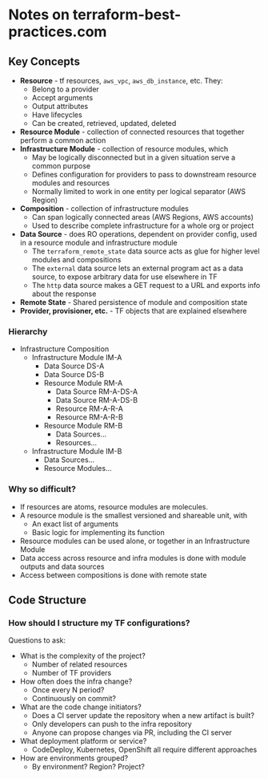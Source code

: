 # Notes on terraform-best-practices.com

## Key Concepts

* **Resource** - tf resources, `aws_vpc`, `aws_db_instance`, etc. They:
    * Belong to a provider
    * Accept arguments
    * Output attributes
    * Have lifecycles
    * Can be created, retrieved, updated, deleted
* **Resource Module** - collection of connected resources that together perform a common action
* **Infrastructure Module** - collection of resource modules, which
    * May be logically disconnected but in a given situation serve a common purpose
    * Defines configuration for providers to pass to downstream resource modules and resources
    * Normally limited to work in one entity per logical separator (AWS Region)
* **Composition** - collection of infrastructure modules
    * Can span logically connected areas (AWS Regions, AWS accounts)
    * Used to describe complete infrastructure for a whole org or project
* **Data Source** - does RO operations, dependent on provider config, used in a resource module and infrastructure module
    * The `terraform_remote_state` data source acts as glue for higher level modules and compositions
    * The `external` data source lets an external program act as a data source, to expose arbitrary data for use elsewhere in TF
    * The `http` data source makes a GET request to a URL and exports info about the response
* **Remote State** - Shared persistence of module and composition state
* **Provider, provisioner, etc.** - TF objects that are explained elsewhere

### Hierarchy

* Infrastructure Composition
    * Infrastructure Module IM-A
        * Data Source DS-A
        * Data Source DS-B
        * Resource Module RM-A
            * Data Source RM-A-DS-A
            * Data Source RM-A-DS-B
            * Resource RM-A-R-A
            * Resource RM-A-R-B
        * Resource Module RM-B
            * Data Sources...
            * Resources...
    * Infrastructure Module IM-B
        * Data Sources...
        * Resource Modules...

### Why so difficult?

* If resources are atoms, resource modules are molecules.
* A resource module is the smallest versioned and shareable unit, with
    * An exact list of arguments
    * Basic logic for implementing its function
* Resource modules can be used alone, or together in an Infrastructure Module
* Data access across resource and infra modules is done with module outputs and data sources
* Access between compositions is done with remote state

## Code Structure

### How should I structure my TF configurations?

Questions to ask:

* What is the complexity of the project?
    * Number of related resources
    * Number of TF providers
* How often does the infra change? 
    * Once every N period? 
    * Continuously on commit?
* What are the code change initiators?
    * Does a CI server update the repository when a new artifact is built?
    * Only developers can push to the infra repository
    * Anyone can propose changes via PR, including the CI server
* What deployment platform or service?
    * CodeDeploy, Kubernetes, OpenShift all require different approaches
* How are environments grouped?
    * By environment? Region? Project?




